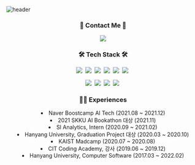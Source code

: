 
![header](https://capsule-render.vercel.app/api?type=slice&color=auto&height=200&section=header&text=Eunjin%20Heo&fontSize=60&fontColor=000000&customColorList=3)


<h3 align="center">🌈 Contact Me 🌈</h3>
<p align="center">
  <a href="mailto:eunjinhh131@gmail.com"><img src="https://img.shields.io/badge/Gmail-d14836?style=flat-square&logo=Gmail&logoColor=white&link=eunjinhh131@gmail.com"/></a>
</p>
<h3 align="center">🛠 Tech Stack 🛠</h3>
<p align="center">
  <img src="https://img.shields.io/badge/C++-00599C?style=flat-square&logo=C%2B%2B&logoColor=white"/></a>&nbsp 
  <img src="https://img.shields.io/badge/Java-007396?style=flat-square&logo=Java&logoColor=white"/></a>&nbsp
  <img src="https://img.shields.io/badge/Python-3766AB?style=flat-square&logo=Python&logoColor=white"/></a>&nbsp
  <img src="https://img.shields.io/badge/Flask-339933?style=flat-square&logo=Flask&logoColor=white"/></a>&nbsp 
  <img src="https://img.shields.io/badge/Pytorch-d12833?style=flat-square&logo=Pytorch&logoColor=white"/></a>&nbsp
  <img src="https://img.shields.io/badge/HuggingFace-E6B91E?style=flat-square&logo=huggingface&logoColor=white"/></a>&nbsp
</p>
<p align="center">
  <img src="https://img.shields.io/badge/Elasticsearch-339922?style=flat-square&logo=Elasticsearch&logoColor=white"/></a>&nbsp 
  <img src="https://img.shields.io/badge/Mysql-E4B91E?style=flat-square&logo=MySql&logoColor=white"/></a>&nbsp 
  <img src="https://img.shields.io/badge/Mongodb-092E20?style=flat-square&logo=Mongodb&logoColor=white"/></a>&nbsp 
  <img src="https://img.shields.io/badge/Mariadb-1239EA?style=flat-square&logo=Mariadb&logoColor=white"/></a>&nbsp 
</p>

<h3 align="center"> 👩‍💻 Experiences </h3>
<p align="center">
  <li align ="center">Naver Boostcamp AI Tech (2021.08 ~ 2021.12)</li>
  <li align ="center">2021 SKKU AI Bookathon 대상 (2021.11)</li>
  <li align ="center">SI Analytics, Intern (2020.09 ~ 2021.02)</li>
  <li align ="center">Hanyang University, Graduation Project 대상 (2020.03 ~ 2020.10)</li>
  <li align ="center">KAIST Madcamp (2020.07 ~ 2020.08) </li>
  <li align ="center">CIT Coding Academy, 강사 (2019.06 ~ 2019.12)</li>
  <li align ="center">Hanyang University, Computer Software (2017.03 ~ 2022.02)</li>
</p>
     
<!--
**eunaoeh/eunaoeh** is a ✨ _special_ ✨ repository because its `README.md` (this file) appears on your GitHub profile.

Here are some ideas to get you started:

- 🔭 I’m currently working on ...
- 🌱 I’m currently learning ...
- 👯 I’m looking to collaborate on ...
- 🤔 I’m looking for help with ...
- 💬 Ask me about ...
- 📫 How to reach me: ...
- 😄 Pronouns: ...
- ⚡ Fun fact: ...
-->
